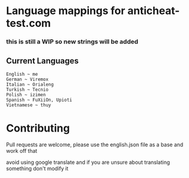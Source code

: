 # Language mappings for anticheat-test.com
### this is still a WIP so new strings will be added

## Current Languages
```
English ~ me
German ~ Viremox
Italian ~ Orialeng
Turkish ~ Tecnio
Polish ~ izimen
Spanish ~ FuXiiOn, Upioti
Vietnamese ~ thuy
```

# Contributing
Pull requests are welcome, please use the english.json file as a base and work off that

avoid using google translate and if you are unsure about translating something don't modify it
